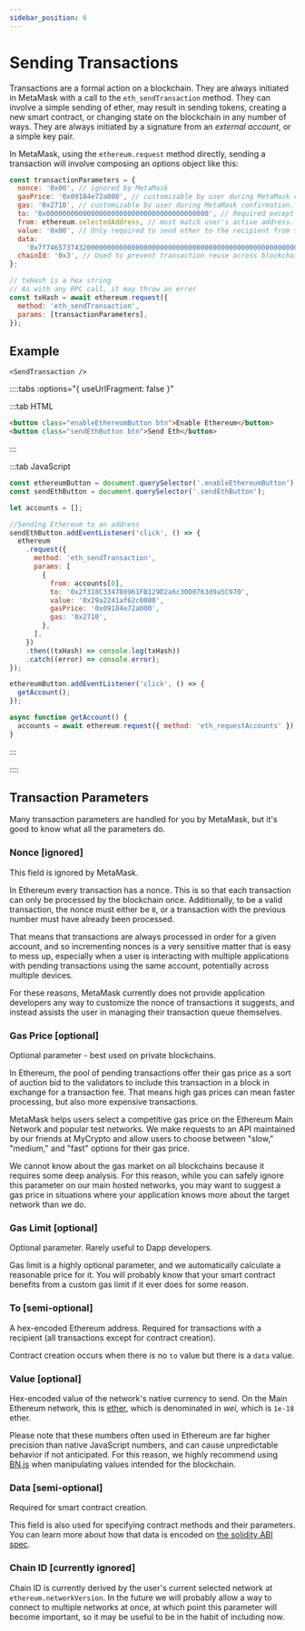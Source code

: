 ```yaml
---
sidebar_position: 6
---
```


# Sending Transactions

Transactions are a formal action on a blockchain. They are always initiated in MetaMask with a call to the `eth_sendTransaction` method. They can involve a simple sending of ether, may result in sending tokens, creating a new smart contract, or changing state on the blockchain in any number of ways. They are always initiated by a signature from an _external account_, or a simple key pair.

In MetaMask, using the `ethereum.request` method directly, sending a transaction will involve composing an options object like this:

```javascript
const transactionParameters = {
  nonce: '0x00', // ignored by MetaMask
  gasPrice: '0x09184e72a000', // customizable by user during MetaMask confirmation.
  gas: '0x2710', // customizable by user during MetaMask confirmation.
  to: '0x0000000000000000000000000000000000000000', // Required except during contract publications.
  from: ethereum.selectedAddress, // must match user's active address.
  value: '0x00', // Only required to send ether to the recipient from the initiating external account.
  data:
    '0x7f7465737432000000000000000000000000000000000000000000000000000000600057', // Optional, but used for defining smart contract creation and interaction.
  chainId: '0x3', // Used to prevent transaction reuse across blockchains. Auto-filled by MetaMask.
};

// txHash is a hex string
// As with any RPC call, it may throw an error
const txHash = await ethereum.request({
  method: 'eth_sendTransaction',
  params: [transactionParameters],
});
```

## Example
```
<SendTransaction />
```

::::tabs :options="{ useUrlFragment: false }"

:::tab HTML

```html
<button class="enableEthereumButton btn">Enable Ethereum</button>
<button class="sendEthButton btn">Send Eth</button>
```

:::

:::tab JavaScript

```javascript
const ethereumButton = document.querySelector('.enableEthereumButton');
const sendEthButton = document.querySelector('.sendEthButton');

let accounts = [];

//Sending Ethereum to an address
sendEthButton.addEventListener('click', () => {
  ethereum
    .request({
      method: 'eth_sendTransaction',
      params: [
        {
          from: accounts[0],
          to: '0x2f318C334780961FB129D2a6c30D0763d9a5C970',
          value: '0x29a2241af62c0000',
          gasPrice: '0x09184e72a000',
          gas: '0x2710',
        },
      ],
    })
    .then((txHash) => console.log(txHash))
    .catch((error) => console.error);
});

ethereumButton.addEventListener('click', () => {
  getAccount();
});

async function getAccount() {
  accounts = await ethereum.request({ method: 'eth_requestAccounts' });
}
```

:::

::::

## Transaction Parameters

Many transaction parameters are handled for you by MetaMask, but it's good to know what all the parameters do.

### Nonce [ignored]

This field is ignored by MetaMask.

In Ethereum every transaction has a nonce. This is so that each transaction can only be processed by the blockchain once. Additionally, to be a valid transaction, the nonce must either be `0`, or a transaction with the previous number must have already been processed.

That means that transactions are always processed in order for a given account, and so incrementing nonces is a very sensitive matter that is easy to mess up, especially when a user is interacting with multiple applications with pending transactions using the same account, potentially across multiple devices.

For these reasons, MetaMask currently does not provide application developers any way to customize the nonce of transactions it suggests, and instead assists the user in managing their transaction queue themselves.

### Gas Price [optional]

Optional parameter - best used on private blockchains.

In Ethereum, the pool of pending transactions offer their gas price as a sort of auction bid to the validators to include this transaction in a block in exchange for a transaction fee. That means high gas prices can mean faster processing, but also more expensive transactions.

MetaMask helps users select a competitive gas price on the Ethereum Main Network and popular test networks. We make requests to an API maintained by our friends at MyCrypto and allow users to choose between "slow," "medium," and "fast" options for their gas price.

We cannot know about the gas market on all blockchains because it requires some deep analysis. For this reason, while you can safely ignore this parameter on our main hosted networks, you may want to suggest a gas price in situations where your application knows more about the target network than we do.

### Gas Limit [optional]

Optional parameter. Rarely useful to Dapp developers.

Gas limit is a highly optional parameter, and we automatically calculate a reasonable price for it. You will probably know that your smart contract benefits from a custom gas limit if it ever does for some reason.

### To [semi-optional]

A hex-encoded Ethereum address. Required for transactions with a recipient (all transactions except for contract creation).

Contract creation occurs when there is no `to` value but there is a `data` value.

### Value [optional]

Hex-encoded value of the network's native currency to send. On the Main Ethereum network, this is [ether](https://www.ethereum.org/eth), which is denominated in _wei_, which is `1e-18` ether.

Please note that these numbers often used in Ethereum are far higher precision than native JavaScript numbers, and can cause unpredictable behavior if not anticipated. For this reason, we highly recommend using [BN.js](https://github.com/indutny/bn.js/) when manipulating values intended for the blockchain.

### Data [semi-optional]

Required for smart contract creation.

This field is also used for specifying contract methods and their parameters. You can learn more about how that data is encoded on [the solidity ABI spec](https://solidity.readthedocs.io/en/develop/abi-spec.html).

### Chain ID [currently ignored]

Chain ID is currently derived by the user's current selected network at `ethereum.networkVersion`. In the future we will probably allow a way to connect to multiple networks at once, at which point this parameter will become important, so it may be useful to be in the habit of including now.
